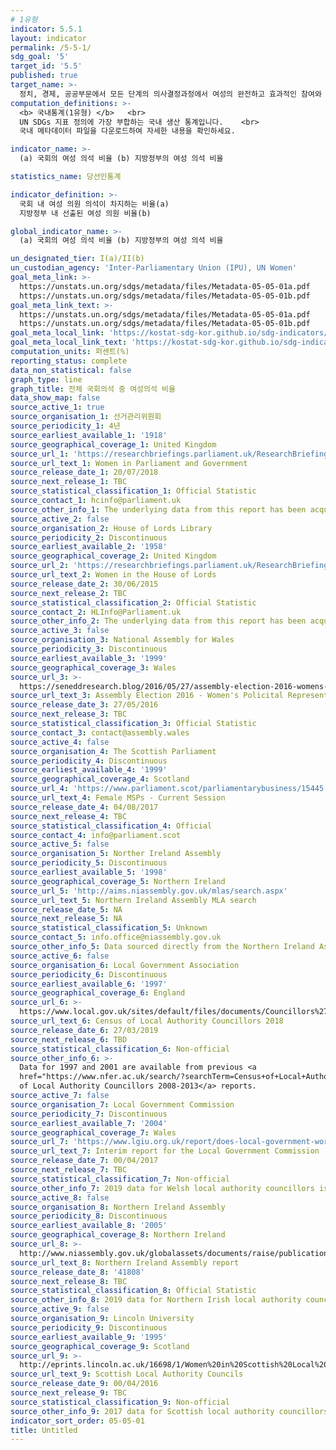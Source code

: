 ```yaml
---
# 1유형 
indicator: 5.5.1
layout: indicator
permalink: /5-5-1/
sdg_goal: '5'
target_id: '5.5'
published: true
target_name: >-
  정치, 경제, 공공부문에서 모든 단계의 의사결정과정에서 여성의 완전하고 효과적인 참여와 리더십에 대한 평등한 기회를 보장
computation_definitions: >-
  <b> 국내통계(1유형) </b>   <br>
  UN SDGs 지표 정의에 가장 부합하는 국내 생산 통계입니다.    <br>
  국내 메타데이터 파일을 다운로드하여 자세한 내용을 확인하세요.

indicator_name: >-
  (a) 국회의 여성 의석 비율 (b) 지방정부의 여성 의석 비율

statistics_name: 당선인통계

indicator_definition: >-
  국회 내 여성 의원 의석이 차지하는 비율(a)   
  지방정부 내 선출된 여성 의원 비율(b)

global_indicator_name: >-
  (a) 국회의 여성 의석 비율 (b) 지방정부의 여성 의석 비율

un_designated_tier: I(a)/II(b)
un_custodian_agency: 'Inter-Parliamentary Union (IPU), UN Women'
goal_meta_link: >-
  https://unstats.un.org/sdgs/metadata/files/Metadata-05-05-01a.pdf   
  https://unstats.un.org/sdgs/metadata/files/Metadata-05-05-01b.pdf
goal_meta_link_text: >-
  https://unstats.un.org/sdgs/metadata/files/Metadata-05-05-01a.pdf   
  https://unstats.un.org/sdgs/metadata/files/Metadata-05-05-01b.pdf
goal_meta_local_link: 'https://kostat-sdg-kor.github.io/sdg-indicators/public/data/Metadata-05-05-01_KOR.pdf'
goal_meta_local_link_text: 'https://kostat-sdg-kor.github.io/sdg-indicators/public/data/Metadata-05-05-01_KOR.pdf'
computation_units: 퍼센트(%)
reporting_status: complete
data_non_statistical: false
graph_type: line
graph_title: 전체 국회의석 중 여성의석 비율
data_show_map: false
source_active_1: true
source_organisation_1: 선거관리위원회
source_periodicity_1: 4년
source_earliest_available_1: '1918'
source_geographical_coverage_1: United Kingdom
source_url_1: 'https://researchbriefings.parliament.uk/ResearchBriefing/Summary/SN01250'
source_url_text_1: Women in Parliament and Government
source_release_date_1: 20/07/2018
source_next_release_1: TBC
source_statistical_classification_1: Official Statistic
source_contact_1: hcinfo@parliament.uk
source_other_info_1: The underlying data from this report has been acquired from the author.
source_active_2: false
source_organisation_2: House of Lords Library
source_periodicity_2: Discontinuous
source_earliest_available_2: '1958'
source_geographical_coverage_2: United Kingdom
source_url_2: 'https://researchbriefings.parliament.uk/ResearchBriefing/Summary/LLN-2015-0017'
source_url_text_2: Women in the House of Lords
source_release_date_2: 30/06/2015
source_next_release_2: TBC
source_statistical_classification_2: Official Statistic
source_contact_2: HLInfo@Parliament.uk
source_other_info_2: The underlying data from this report has been acquired from the author.
source_active_3: false
source_organisation_3: National Assembly for Wales
source_periodicity_3: Discontinuous
source_earliest_available_3: '1999'
source_geographical_coverage_3: Wales
source_url_3: >-
  https://seneddresearch.blog/2016/05/27/assembly-election-2016-womens-political-representation/
source_url_text_3: Assembly Election 2016 - Women's Policital Representation
source_release_date_3: 27/05/2016
source_next_release_3: TBC
source_statistical_classification_3: Official Statistic
source_contact_3: contact@assembly.wales
source_active_4: false
source_organisation_4: The Scottish Parliament
source_periodicity_4: Discontinuous
source_earliest_available_4: '1999'
source_geographical_coverage_4: Scotland
source_url_4: 'https://www.parliament.scot/parliamentarybusiness/15445.aspx'
source_url_text_4: Female MSPs - Current Session
source_release_date_4: 04/08/2017
source_next_release_4: TBC
source_statistical_classification_4: Official
source_contact_4: info@parliament.scot
source_active_5: false
source_organisation_5: Norther Ireland Assembly
source_periodicity_5: Discontinuous
source_earliest_available_5: '1998'
source_geographical_coverage_5: Northern Ireland
source_url_5: 'http://aims.niassembly.gov.uk/mlas/search.aspx'
source_url_text_5: Northern Ireland Assembly MLA search
source_release_date_5: NA
source_next_release_5: NA
source_statistical_classification_5: Unknown
source_contact_5: info.office@niassembly.gov.uk
source_other_info_5: Data sourced directly from the Northern Ireland Assembly.
source_active_6: false
source_organisation_6: Local Government Association
source_periodicity_6: Discontinuous
source_earliest_available_6: '1997'
source_geographical_coverage_6: England
source_url_6: >-
  https://www.local.gov.uk/sites/default/files/documents/Councillors%27%20Census%202018%20-%20report%20FINAL.pdf
source_url_text_6: Census of Local Authority Councillors 2018
source_release_date_6: 27/03/2019
source_next_release_6: TBD
source_statistical_classification_6: Non-official
source_other_info_6: >-
  Data for 1997 and 2001 are available from previous <a
  href="https://www.nfer.ac.uk/search/?searchTerm=Census+of+Local+Authority+Councillors+">Census
  of Local Authority Councillors 2008-2013</a> reports.
source_active_7: false
source_organisation_7: Local Government Commission
source_periodicity_7: Discontinuous
source_earliest_available_7: '2004'
source_geographical_coverage_7: Wales
source_url_7: 'https://www.lgiu.org.uk/report/does-local-government-work-for-women/'
source_url_text_7: Interim report for the Local Government Commission
source_release_date_7: 00/04/2017
source_next_release_7: TBC
source_statistical_classification_7: Non-official
source_other_info_7: 2019 data for Welsh local authority councillors is from Source 1.
source_active_8: false
source_organisation_8: Northern Ireland Assembly
source_periodicity_8: Discontinuous
source_earliest_available_8: '2005'
source_geographical_coverage_8: Northern Ireland
source_url_8: >-
  http://www.niassembly.gov.uk/globalassets/documents/raise/publications/2014/assembly_exec_review/7814.pdf
source_url_text_8: Northern Ireland Assembly report
source_release_date_8: '41808'
source_next_release_8: TBC
source_statistical_classification_8: Official Statistic
source_other_info_8: 2019 data for Northern Irish local authority councillors is from Source 1.
source_active_9: false
source_organisation_9: Lincoln University
source_periodicity_9: Discontinuous
source_earliest_available_9: '1995'
source_geographical_coverage_9: Scotland
source_url_9: >-
  http://eprints.lincoln.ac.uk/16698/1/Women%20in%20Scottish%20Local%20Elections%201974-2012%20150209.pdf
source_url_text_9: Scottish Local Authority Councils
source_release_date_9: 00/04/2016
source_next_release_9: TBC
source_statistical_classification_9: Non-official
source_other_info_9: 2017 data for Scottish local authority councillors is from Source 1.
indicator_sort_order: 05-05-01
title: Untitled
---
```

